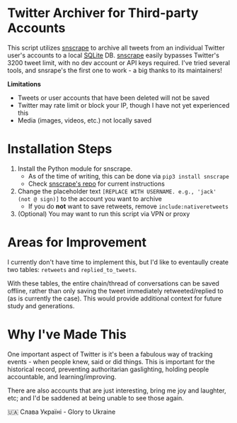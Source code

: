 # Twitter Archiver for Third-party Accounts
This script utilizes [snscrape](https://github.com/JustAnotherArchivist/snscrape) to archive all tweets from an individual Twitter user's accounts to a local [SQLite](https://www.sqlite.org/index.html) DB. [snscrape](https://github.com/JustAnotherArchivist/snscrape) easily bypasses Twitter's 3200 tweet limit, with no dev account or API keys required. I've tried several tools, and snsrape's the first one to work - a big thanks to its maintainers!

**Limitations**
* Tweets or user accounts that have been deleted will not be saved
* Twitter may rate limit or block your IP, though I have not yet experienced this
* Media (images, videos, etc.) not locally saved


# Installation Steps
1. Install the Python module for snscrape. 
     - As of the time of writing, this can be done via `pip3 install snscrape`
     - Check [snscrape's repo](https://github.com/JustAnotherArchivist/snscrape) for current instructions
2. Change the placeholder text `[REPLACE WITH USERNAME. e.g., 'jack' (not @ sign)]` to the account you want to archive
     - If you do **not** want to save retweets, remove `include:nativeretweets`
3. (Optional) You may want to run this script via VPN or proxy 


# Areas for Improvement
I currently don't have time to implement this, but I'd like to eventaully create two tables: `retweets` and `replied_to_tweets`. 

With these tables, the entire chain/thread of conversations can be saved offline, rather than only saving the tweet immediately retweeted/replied to (as is currently the case). This would provide additional context for future study and generations.


# Why I've Made This
One important aspect of Twitter is it's been a fabulous way of tracking events - when people knew, said or did things. This is important for the historical record, preventing authoritarian gaslighting, holding people accountable, and learning/improving. 

There are also accounts that are just interesting, bring me joy and laughter, etc; and I'd be saddened at being unable to see those again.  


🇺🇦 Слава Україні - Glory to Ukraine
